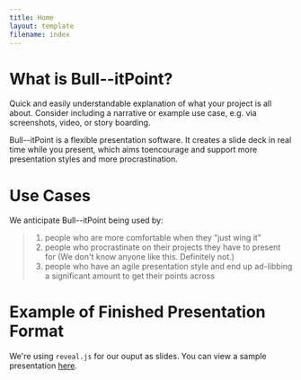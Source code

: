 ```yaml
---
title: Home
layout: template
filename: index
---
```



# What is Bull--itPoint?

Quick and easily understandable explanation of what your project is all about. Consider including a narrative or example use case, e.g. via screenshots, video, or story boarding.

Bull--itPoint is a flexible presentation software. It creates a slide deck in real time while you present, which aims toencourage and support more presentation styles and more procrastination. 

# Use Cases

We anticipate Bull--itPoint being used by:
> 1. people who are more comfortable when they "just wing it"
> 2. people who procrastinate on their projects they have to present for (We don't know anyone like this. Definitely not.)
> 3. people who have an agile presentation style and end up ad-libbing a significant amount to get their points across 

# Example of Finished Presentation Format

We're using `reveal.js` for our ouput as slides. You can view a sample presentation [here](http://lab.hakim.se/reveal-js/#/ "Sample reveal.js presentation").

